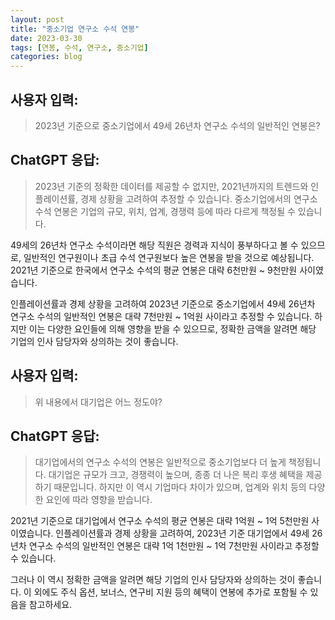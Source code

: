 ```yaml
---
layout: post
title: "중소기업 연구소 수석 연봉"
date: 2023-03-30
tags: [연봉, 수석, 연구소, 중소기업]
categories: blog
---
```


## 사용자 입력:
> 2023년 기준으로 중소기업에서 49세 26년차 연구소 수석의 일반적인 연봉은?

## ChatGPT 응답:
> 2023년 기준의 정확한 데이터를 제공할 수 없지만, 2021년까지의 트렌드와 인플레이션률, 경제 상황을 고려하여 추정할 수 있습니다. 중소기업에서의 연구소 수석 연봉은 기업의 규모, 위치, 업계, 경쟁력 등에 따라 다르게 책정될 수 있습니다.

49세의 26년차 연구소 수석이라면 해당 직원은 경력과 지식이 풍부하다고 볼 수 있으므로, 일반적인 연구원이나 초급 수석 연구원보다 높은 연봉을 받을 것으로 예상됩니다. 2021년 기준으로 한국에서 연구소 수석의 평균 연봉은 대략 6천만원 ~ 9천만원 사이였습니다. 

인플레이션률과 경제 상황을 고려하여 2023년 기준으로 중소기업에서 49세 26년차 연구소 수석의 일반적인 연봉은 대략 7천만원 ~ 1억원 사이라고 추정할 수 있습니다. 하지만 이는 다양한 요인들에 의해 영향을 받을 수 있으므로, 정확한 금액을 알려면 해당 기업의 인사 담당자와 상의하는 것이 좋습니다.

## 사용자 입력:
> 위 내용에서 대기업은 어느 정도야?

## ChatGPT 응답:
> 대기업에서의 연구소 수석의 연봉은 일반적으로 중소기업보다 더 높게 책정됩니다. 대기업은 규모가 크고, 경쟁력이 높으며, 종종 더 나은 복리 후생 혜택을 제공하기 때문입니다. 하지만 이 역시 기업마다 차이가 있으며, 업계와 위치 등의 다양한 요인에 따라 영향을 받습니다.

2021년 기준으로 대기업에서 연구소 수석의 평균 연봉은 대략 1억원 ~ 1억 5천만원 사이였습니다. 인플레이션률과 경제 상황을 고려하여, 2023년 기준 대기업에서 49세 26년차 연구소 수석의 일반적인 연봉은 대략 1억 1천만원 ~ 1억 7천만원 사이라고 추정할 수 있습니다.

그러나 이 역시 정확한 금액을 알려면 해당 기업의 인사 담당자와 상의하는 것이 좋습니다. 이 외에도 주식 옵션, 보너스, 연구비 지원 등의 혜택이 연봉에 추가로 포함될 수 있음을 참고하세요.

